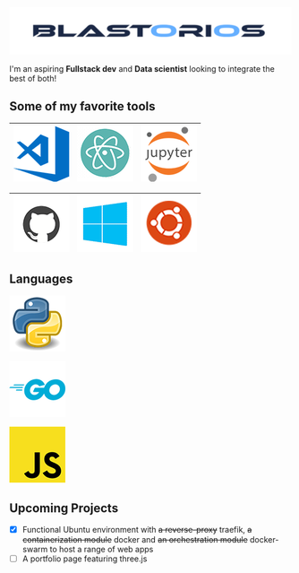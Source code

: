 <img src="https://raw.githubusercontent.com/Blastorios/Blastorios/master/images/blastorios_render.png" alt="Blastorios Logo">

I'm an aspiring **Fullstack dev** and **Data scientist** looking to integrate the best of both!

## Some of my favorite tools
<a href="https://code.visualstudio.com/"> <img src="https://raw.githubusercontent.com/Blastorios/Blastorios/master/images/vscode_render.png" alt="vscode render"> </a> | <a href="https://www.atom.io/"> <img src="https://raw.githubusercontent.com/Blastorios/Blastorios/master/images/atom_render.png" alt="atom render"> </a> | <a href="https://www.jupyter.org/"> <img src="https://raw.githubusercontent.com/Blastorios/Blastorios/master/images/jupyter_render.png" alt="jupyter render"> </a>
---------------------------------------------------------------------------------------------------------------------------------------------------------------------- | -------------------------------------------------------------------------------------------------------------------------------------------------------- | ------------------------------------------------------------------------------------------------------------------------------------------------------------------

<a href="https://www.github.com/"> <img src="https://raw.githubusercontent.com/Blastorios/Blastorios/master/images/github_render.png" alt="github render"> </a> | <a href="https://www.microsoft.com/en-us/windows"> <img src="https://raw.githubusercontent.com/Blastorios/Blastorios/master/images/windows_render.png" alt="windows render"> </a> | <a href="https://www.ubuntu.com/"> <img src="https://raw.githubusercontent.com/Blastorios/Blastorios/master/images/ubuntu_render.png" alt="ubuntu render"> </a>
--------------------------------------------------------------------------------------------------------------------------------------------------------------- | --------------------------------------------------------------------------------------------------------------------------------------------------------------------------------- | ---------------------------------------------------------------------------------------------------------------------------------------------------------------

## Languages
<a href="https://www.python.org/"> <img src="https://raw.githubusercontent.com/Blastorios/Blastorios/master/images/python_render.png" alt="python render"> </a>

<a href="https://golang.org/"> <img src="https://raw.githubusercontent.com/Blastorios/Blastorios/master/images/go_render.png" alt="go render"> </a>

<a href="https://developer.mozilla.org/en-US/docs/Learn/JavaScript/First_steps/What_is_JavaScript"> <img src="https://raw.githubusercontent.com/Blastorios/Blastorios/master/images/javascript_render.png" alt="javascript render"> </a>

## Upcoming Projects
- [x] Functional Ubuntu environment with ~~a reverse-proxy~~ traefik, ~~a containerization module~~ docker and ~~an orchestration module~~ docker-swarm to host a range of web apps
- [ ] A portfolio page featuring three.js
